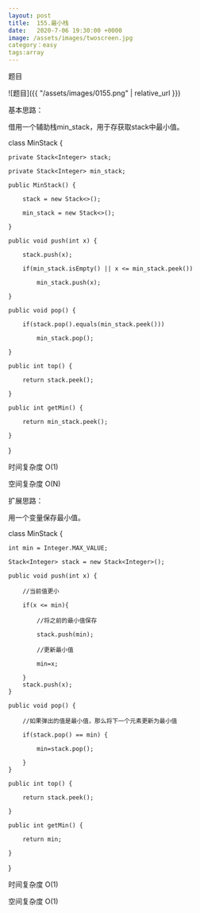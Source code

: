 ```yaml
---
layout: post
title:  155.最小栈
date:   2020-7-06 19:30:00 +0000
image: /assets/images/twoscreen.jpg
category：easy
tags:array
---
```

题目

![题目]({{ "/assets/images/0155.png" | relative_url }})



基本思路：

借用一个辅助栈min_stack，用于存获取stack中最小值。

class MinStack {

    private Stack<Integer> stack;
	
    private Stack<Integer> min_stack;
	
    public MinStack() {
	
        stack = new Stack<>();
		
        min_stack = new Stack<>();
		
    }
	
    public void push(int x) {
	
        stack.push(x);
		
        if(min_stack.isEmpty() || x <= min_stack.peek())
		
            min_stack.push(x);
			
    }
	
    public void pop() {
	
        if(stack.pop().equals(min_stack.peek()))
		
            min_stack.pop();
			
    }
	
    public int top() {
	
        return stack.peek();
		
    }
	
    public int getMin() {
	
        return min_stack.peek();
		
    }
	
}

时间复杂度 O(1)

空间复杂度 O(N)



扩展思路：

用一个变量保存最小值。

class MinStack {

    int min = Integer.MAX_VALUE;
	
    Stack<Integer> stack = new Stack<Integer>();
	
    public void push(int x) {
	
        //当前值更小
		
        if(x <= min){   
		
            //将之前的最小值保存
			
            stack.push(min);
			
            //更新最小值
			
            min=x;
			
        }
        stack.push(x);
    }

    public void pop() {
	
        //如果弹出的值是最小值，那么将下一个元素更新为最小值
		
        if(stack.pop() == min) {
		
            min=stack.pop();
			
        }
    }

    public int top() {
	
        return stack.peek();
		
    }

    public int getMin() {
	
        return min;
		
    }
	
}

时间复杂度 O(1)

空间复杂度 O(1)
